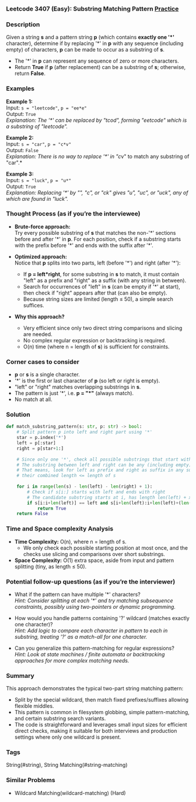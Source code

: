 ### Leetcode 3407 (Easy): Substring Matching Pattern [Practice](https://leetcode.com/problems/substring-matching-pattern)

### Description  
Given a string **s** and a pattern string **p** (which contains **exactly one '\*'** character), determine if by replacing '\*' in **p** with any sequence (including empty) of characters, **p** can be made to occur as a substring of **s**.

- The '\*' in **p** can represent any sequence of zero or more characters.
- Return **True** if **p** (after replacement) can be a substring of **s**; otherwise, return **False**.

### Examples  

**Example 1:**  
Input: `s = "leetcode"`, `p = "ee*e"`  
Output: `True`  
*Explanation: The '\*' can be replaced by "tcod", forming "eetcode" which is a substring of "leetcode".*

**Example 2:**  
Input: `s = "car"`, `p = "c*v"`  
Output: `False`  
*Explanation: There is no way to replace '\*' in "c*v" to match any substring of "car".*

**Example 3:**  
Input: `s = "luck"`, `p = "u*"`  
Output: `True`  
*Explanation: Replacing '\*' by "", "c", or "ck" gives "u", "uc", or "uck", any of which are found in "luck".*

### Thought Process (as if you’re the interviewee)  
- **Brute-force approach:**  
  Try every possible substring of **s** that matches the non-'*' sections before and after '\*' in **p**. For each position, check if a substring starts with the prefix before '\*' and ends with the suffix after '\*'.

- **Optimized approach:**  
  Notice that **p** splits into two parts, left (before '\*') and right (after '\*'):
  - If **p = left*right**, for some substring in **s** to match, it must contain "left" as a prefix and "right" as a suffix (with any string in between).
  - Search for occurrences of "left" in **s** (can be empty if '\*' at start), then check if "right" appears after that (can also be empty).
  - Because string sizes are limited (length ≤ 50), a simple search suffices.

- **Why this approach?**  
  - Very efficient since only two direct string comparisons and slicing are needed.
  - No complex regular expression or backtracking is required.
  - O(n) time (where n = length of **s**) is sufficient for constraints.

### Corner cases to consider  
- **p** or **s** is a single character.
- '\*' is the first or last character of **p** (so left or right is empty).
- "left" or "right" matches overlapping substrings in **s**.
- The pattern is just '\*', i.e. **p = "*"** (always match).
- No match at all.

### Solution

```python
def match_substring_pattern(s: str, p: str) -> bool:
    # Split pattern p into left and right part using '*'
    star = p.index('*')
    left = p[:star]
    right = p[star+1:]
    
    # Since only one '*', check all possible substrings that start with left and end with right
    # The substring between left and right can be any (including empty)
    # That means, look for left as prefix and right as suffix in any substring of s where
    # their combined length <= length of s
    
    for i in range(len(s) - len(left) - len(right) + 1):
        # Check if s[i:] starts with left and ends with right
        # The candidate substring starts at i, has length len(left) + x + len(right) ≤ len(s) - i
        if s[i:i+len(left)] == left and s[i+len(left):i+len(left)+(len(s)-i-len(left)-len(right)+1)].endswith(right):
            return True
    return False
```

### Time and Space complexity Analysis  

- **Time Complexity:** O(n), where n = length of s.  
  - We only check each possible starting position at most once, and the checks use slicing and comparisons over short substrings.
- **Space Complexity:** O(1) extra space, aside from input and pattern splitting (tiny, as length ≤ 50).

### Potential follow-up questions (as if you’re the interviewer)  

- What if the pattern can have multiple '\*' characters?  
  *Hint: Consider splitting at each '\*' and try matching subsequence constraints, possibly using two-pointers or dynamic programming.*

- How would you handle patterns containing '?' wildcard (matches exactly one character)?  
  *Hint: Add logic to compare each character in pattern to each in substring, treating '?' as a match-all for one character.*

- Can you generalize this pattern-matching for regular expressions?  
  *Hint: Look at state machines / finite automata or backtracking approaches for more complex matching needs.*

### Summary  
This approach demonstrates the typical two-part string matching pattern:  
- Split by the special wildcard, then match fixed prefixes/suffixes allowing flexible middles.  
- This pattern is common in filesystem globbing, simple pattern-matching, and certain substring search variants.  
- The code is straightforward and leverages small input sizes for efficient direct checks, making it suitable for both interviews and production settings where only one wildcard is present.

### Tags
String(#string), String Matching(#string-matching)

### Similar Problems
- Wildcard Matching(wildcard-matching) (Hard)